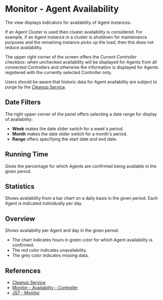 # Monitor - Agent Availability

The view displays indicators for availability of Agent instances.

If an Agent Cluster is used then cluster availability is considered. For example, if an Agent instance in a cluster is shutdown for maintenance purposes and the remaining instance picks up the load, then this does not reduce availability.

The upper right corner of the screen offers the *Current Controller* checkbox: when unchecked availability will be displayed for Agents from all connected Controllers and otherwise the information is displayed for Agents registered with the currently selected Controller only.

Users should be aware that historic data for Agent availability are subject to purge by the [Cleanup Service](/service-cleanup).

## Date Filters

The right upper corner of the panel offers selecting a date range for display of availability:

- **Week** makes the date slider switch for a week's period.
- **Month** makes the date slider switch for a month's period.
- **Range** offers specifying the start date and end date.

## Running Time

Gives the percentage for which Agents are confirmed being available in the given period.

## Statistics

Shows availability from a bar chart on a daily basis in the given period. Each Agent is indicated individually per day. 

## Overview

Shows availability per Agent and day in the given period.

- The chart indicates hours in green color for which Agent availability is confirmed. 
- The red color indicates unavailability.
- The grey color indicates missing data.

## References

- [Cleanup Service](/service-cleanup)
- [Monitor - Availability - Controller](/monitor-availability-controller)
- [JS7 - Monitor](https://kb.sos-berlin.com/display/JS7/JS7+-+Monitor)
